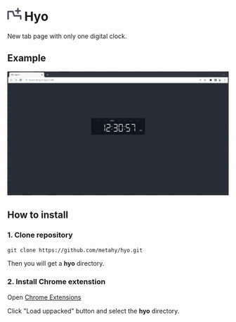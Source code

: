 # ![icon](assets/icons/icon32.png) Hyo

New tab page with only one digital clock.

## Example
![Hyo](assets/img/hyo_example.png)

## How to install

### 1. Clone repository

```shell
git clone https://github.com/metahy/hyo.git
```

Then you will get a **hyo** directory.

### 2. Install Chrome extenstion

Open [Chrome Extensions](chrome://extensions/)

Click "Load uppacked" button and select the **hyo** directory.
